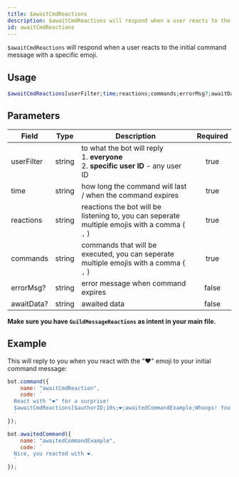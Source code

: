 ```yaml
---
title: $awaitCmdReactions
description: $awaitCmdReactions will respond when a user reacts to the initial command message with a specific emoji.
id: awaitCmdReactions
---
```


`$awaitCmdReactions` will respond when a user reacts to the initial command message with a specific emoji.

## Usage

```php
$awaitCmdReactions[userFilter;time;reactions;commands;errorMsg?;awaitData?]
```

## Parameters

| Field      | Type   | Description                                                                                    | Required |
|------------|--------|------------------------------------------------------------------------------------------------|:--------:|
| userFilter | string | to what the bot will reply <br /> 1. **everyone** <br /> 2. **specific user ID** - any user ID |   true   |
| time       | string | how long the command will last / when the command expires                                      |   true   |
| reactions  | string | reactions the bot will be listening to, you can seperate multiple emojis with a comma ( `,` )  |   true   |
| commands   | string | commands that will be executed, you can seperate multiple emojis with a comma ( `,` )          |   true   |
| errorMsg?  | string | error message when command expires                                                             |  false   |
| awaitData? | string | awaited data                                                                                   |  false   |

**Make sure you have `GuildMessageReactions` as intent in your main file.**

## Example

This will reply to you when you react with the "❤️" emoji to your initial command message:

```js
bot.command({
    name: "awaitCmdReaction",
    code: `
  React with "❤️" for a surprise! 
  $awaitCmdReactions[$authorID;10s;❤️;awaitedCommandExample;Whoops! You didn't react in time..]
  `
});

bot.awaitedCommand({
    name: "awaitedCommandExample",
    code: `
  Nice, you reacted with ❤️.
  `
});
```
